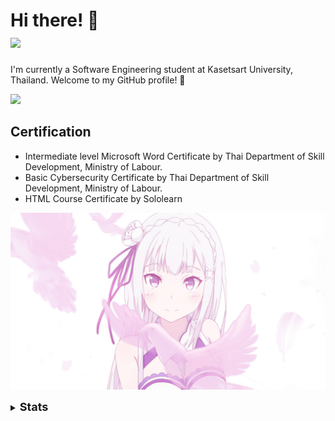 # Hi there! 👋<br>![](https://komarev.com/ghpvc/?username=Jangsoodlor&color=ffba42)
I'm currently a Software Engineering student at Kasetsart University, Thailand. Welcome to my GitHub profile! 🚀

![](https://skillicons.dev/icons?i=python,cpp,html,css,md,vscode,ps)


## Certification
- Intermediate level Microsoft Word Certificate by Thai Department of Skill Development, Ministry of Labour.
- Basic Cybersecurity Certificate by Thai Department of Skill Development, Ministry of Labour.
- HTML Course Certificate by Sololearn

![emt](e.m.t.jpg)

<details>
<summary><font size = 4><b>Stats</b></font></summary><br>
<a href = "https://github.com/anuraghazra/github-readme-stats"><img src = "https://github-readme-stats.vercel.app/api/top-langs/?username=Jangsoodlor&theme=yeblu&langs_count=20"></a><br>
<a href = "https://github.com/DenverCoder1/github-readme-streak-stats"><img src = "https://streak-stats.demolab.com?user=Jangsoodlor&theme=yeblu&hide_border=true"></a>
</details>
